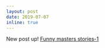 ```yaml
---
layout: post
date: 2019-07-07
inline: true
---
```

New post up! [Funny masters stories-1](https://grep-aarkash.github.io/blog/2019/Funny-masters-stories!/)
